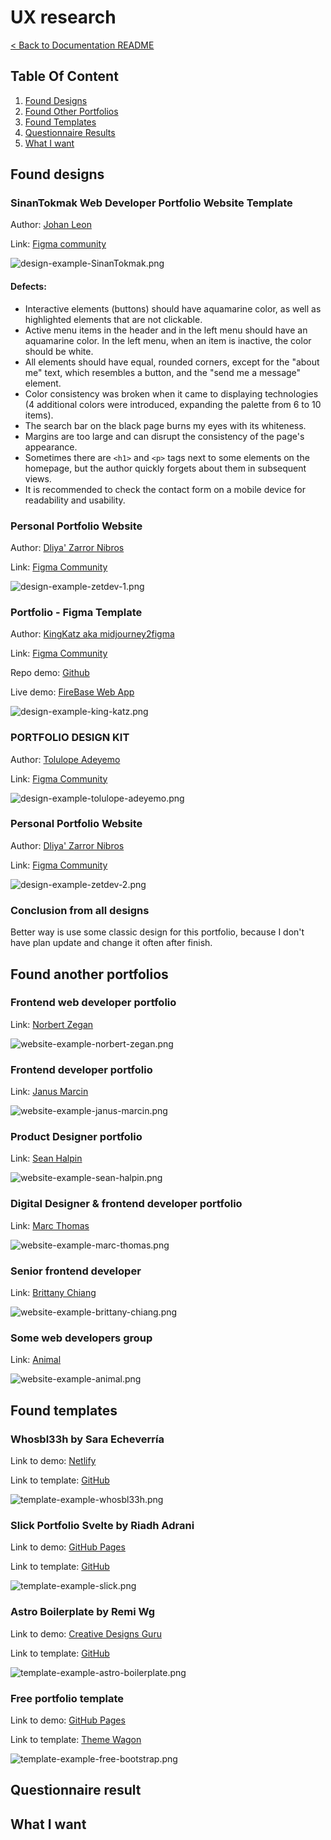 # UX research
[< Back to Documentation README](README.md)

## Table Of Content
1. [Found Designs](#found-designs)
2. [Found Other Portfolios](#found-another-portfolios)
3. [Found Templates](#found-templates)
4. [Questionnaire Results](#questionnaire-result)
5. [What I want](#what-i-want)

## Found designs
### SinanTokmak Web Developer Portfolio Website Template
Author: [Johan Leon](https://linktr.ee/johannleon)

Link: [Figma community](https://www.figma.com/community/file/1308624569713896610)

![design-example-SinanTokmak.png](../assets/design-example-SinanTokmak.png)

#### Defects:
- Interactive elements (buttons) should have aquamarine color, as well as highlighted elements that are not clickable.
- Active menu items in the header and in the left menu should have an aquamarine color. In the left menu, when an item is inactive, the color should be white.
- All elements should have equal, rounded corners, except for the "about me" text, which resembles a button, and the "send me a message" element.
- Color consistency was broken when it came to displaying technologies (4 additional colors were introduced, expanding the palette from 6 to 10 items).
- The search bar on the black page burns my eyes with its whiteness.
- Margins are too large and can disrupt the consistency of the page's appearance.
- Sometimes there are `<h1>` and `<p>` tags next to some elements on the homepage, but the author quickly forgets about them in subsequent views.
- It is recommended to check the contact form on a mobile device for readability and usability.

### Personal Portfolio Website
Author: [Dliya' Zarror Nibros](https://www.figma.com/@dzarrorn)

Link: [Figma Community](https://www.figma.com/community/file/1046782956165823626)

![design-example-zetdev-1.png](../assets/design-example-zetdev-1.png)

### Portfolio - Figma Template
Author: [KingKatz aka midjourney2figma](https://www.instagram.com/midjourney2figma)

Link: [Figma Community](https://www.figma.com/community/file/1201747719279089009)

Repo demo: [Github](https://github.com/nerkat/portfolio)

Live demo: [FireBase Web App](https://ai-ui-c0f48.web.app/)

![design-example-king-katz.png](../assets/design-example-king-katz.png)

### PORTFOLIO DESIGN KIT
Author: [Tolulope Adeyemo](https://www.figma.com/@adeyemotolulope)

Link: [Figma Community](https://www.figma.com/community/file/1095297962086392253)

![design-example-tolulope-adeyemo.png](../assets/design-example-tolulope-adeyemo.png)

### Personal Portfolio Website
Author: [Dliya' Zarror Nibros](https://www.figma.com/@dzarrorn)

Link: [Figma Community](https://www.figma.com/community/file/1046281425042561033)

![design-example-zetdev-2.png](../assets/design-example-zetdev-2.png)

### Conclusion from all designs
Better way is use some classic design for this portfolio, because I don't have plan update and change it often after finish.

## Found another portfolios

### Frontend web developer portfolio
Link: [Norbert Zegan](https://www.norbertzegan.com/)

![website-example-norbert-zegan.png](../assets/website-example-norbert-zegan.png)

### Frontend developer portfolio
Link: [Janus Marcin](https://www.janusmarcin.pl/)

![website-example-janus-marcin.png](../assets/website-example-janus-marcin.png)

### Product Designer portfolio
Link: [Sean Halpin](https://www.seanhalpin.xyz/)

![website-example-sean-halpin.png](../assets/website-example-sean-halpin.png)

### Digital Designer & frontend developer portfolio
Link: [Marc Thomas](http://mrcthms.com/)

![website-example-marc-thomas.png](../assets/website-example-marc-thomas.png)

### Senior frontend developer
Link: [Brittany Chiang](https://brittanychiang.com/)

![website-example-brittany-chiang.png](../assets/website-example-brittany-chiang.png)

### Some web developers group
Link: [Animal](https://animalmade.com/)

![website-example-animal.png](../assets/website-example-animal.png)

## Found templates

### Whosbl33h by Sara Echeverría
Link to demo: [Netlify](https://whosbl33h.netlify.app/)

Link to template: [GitHub](https://github.com/bl33h/whosbl33h)

![template-example-whosbl33h.png](../assets/template-example-whosbl33h.png)

### Slick Portfolio Svelte by Riadh Adrani
Link to demo: [GitHub Pages](https://riadhadrani.github.io/slick-portfolio-svelte)

Link to template: [GitHub](https://github.com/RiadhAdrani/slick-portfolio-svelte)

![template-example-slick.png](../assets/template-example-slick.png)

### Astro Boilerplate by Remi Wg
Link to demo: [Creative Designs Guru](https://creativedesignsguru.com/demo/astro-boilerplate/)

Link to template: [GitHub](https://github.com/ixartz/Astro-boilerplate)

![template-example-astro-boilerplate.png](../assets/template-example-astro-boilerplate.png)

### Free portfolio template
Link to demo: [GitHub Pages](https://technext.github.io/profile/)

Link to template: [Theme Wagon](https://themewagon.com/themes/best-quality-free-portfolio-resume-bootstrap-template-download-profile/)

![template-example-free-bootstrap.png](../assets/template-example-free-bootstrap.png)

## Questionnaire result

## What I want